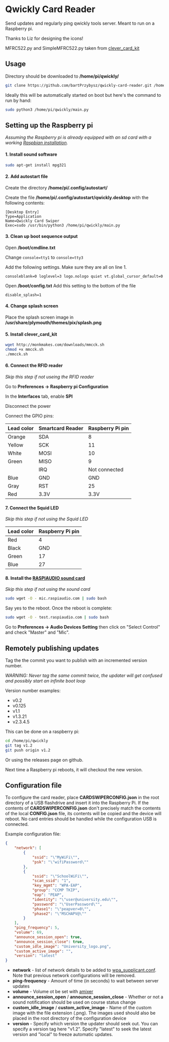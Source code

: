 # Qwickly Card Reader

Send updates and regularly ping qwickly tools server. Meant to run on a Raspberry pi.

Thanks to Liz for designing the icons!

MFRC522.py and SimpleMFRC522.py taken from [clever_card_kit](https://github.com/simonmonk/clever_card_kit)

## Usage

Directory should be downloaded to **/home/pi/qwickly/**
```sh
git clone https://github.com/bartPrzybysz/qwickly-card-reader.git /home/pi/qwickly
```

Ideally this will be automatically started on boot but here's the command to run by hand:
```sh
sudo python3 /home/pi/qwickly/main.py
```

## Setting up the Raspberry pi
*Assuming the Raspberry pi is already equipped with an sd card with a working [Raspbian installation](https://projects.raspberrypi.org/en/projects/raspberry-pi-setting-up).*


#### 1. Install sound software
```sh
sudo apt-get install mpg321
```


#### 2. Add autostart file
Create the directory **/home/pi/.config/autostart/**

Create the file **/home/pi/.config/autostart/qwickly.desktop** with the following contents:
```
[Desktop Entry]
Type=Application
Name=Qwickly Card Swiper
Exec=sudo /usr/bin/python3 /home/pi/qwickly/main.py
```

#### 3. Clean up boot sequence output
Open **/boot/cmdline.txt**

Change `console=tty1` to `console=tty3`

Add the following settings. Make sure they are all on line 1.
```
consoleblank=0 loglevel=3 logo.nologo quiet vt.global_cursor_default=0
```

Open **/boot/config.txt**
Add this setting to the bottom of the file
```
disable_splash=1
```

#### 4. Change splash screen
Place the splash screen image in **/usr/share/plymouth/themes/pix/splash.png**

#### 5. Install clever_card_kit
```sh
wget http://monkmakes.com/downloads/mmcck.sh
chmod +x mmcck.sh
./mmcck.sh
```

#### 6. Connect the RFID reader
*Skip this step if not useing the RFID reader*

Go to **Preferences -> Raspberry pi Configuration**

In the **Interfaces** tab, enable **SPI**

Disconnect the power

Connect the GPIO pins:

|Lead color|Smartcard Reader|Raspberry Pi pin|
|----------|----------------|----------------|
|Orange|SDA|8|
|Yellow|SCK|11|
|White|MOSI|10|
|Green|MISO|9|
||IRQ|Not connected|
|Blue|GND|GND|
|Gray|RST|25|
|Red|3.3V|3.3V|

#### 7. Connect the Squid LED

*Skip this step if not using the Squid LED*

|Lead color|Raspberry Pi pin|
|----------|----------------|
|Red|4|
|Black|GND|
|Green|17|
|Blue|27|

#### 8. Install the [RASPIAUDIO sound card](https://www.raspiaudio.com/raspiaudio-aiy)

*Skip this step if not using the sound card*

```sh
sudo wget -O - mic.raspiaudio.com | sudo bash
```

Say yes to the reboot. Once the reboot is complete:

```sh
sudo wget -O - test.raspiaudio.com | sudo bash
```

Go to **Preferences -> Audio Devices Setting** then click on "Select Control" and check "Master" and "Mic".

## Remotely publishing updates

Tag the the commit you want to publish with an incremented version number.

*WARNING: Never tag the same commit twice, the updater will get confused and possibly start an infinite boot loop*

Version number examples:
- v0.2
- v0.125
- v1.1
- v1.3.21
- v2.3.4.5

This can be done on a raspberry pi:
```sh
cd /home/pi/qwickly
git tag v1.2
git push origin v1.2
```

Or using the releases page on github.

Next time a Raspberry pi reboots, it will checkout the new version.

## Configuration file

To configure the card reader, place **CARDSWIPERCONFIG.json** in the root directory of a USB flashdrive and insert it into the Raspberry Pi. If the contents of **CARDSWIPERCONFIG.json** don't precisely match the contents of the local **CONFIG.json** file, its contents will be copied and the device will reboot. No card entries should be handled while the configuration USB is connected.

Example configuration file:

```JSON
{
    "network": [
        {
            "ssid": "\"MyWiFi\"",
            "psk": "\"wifiPassword\""
        },
        {
            "ssid": "\"SchoolWiFi\"",
            "scan_ssid": "1",
            "key_mgmt": "WPA-EAP",
            "group": "CCMP TKIP",
            "eap": "PEAP",
            "identity": "\"user@university.edu\"",
            "password": "\"UserPassword\"",
            "phase1": "\"peapver=0\"",
            "phase2": "\"MSCHAPV@\""
        }
    ],
    "ping_frequency": 5,
    "volume": 69,
    "announce_session_open": true,
    "announce_session_close": true,
    "custom_idle_image": "University_logo.png",
    "custom_active_image": "",
    "version": "latest"
}
```

- **network** - list of network details to be added to [wpa_supplicant.conf](https://www.raspberrypi.org/documentation/configuration/wireless/wireless-cli.md). Note that previous network configurations will be removed.
- **ping-frequency** - Amount of time (in seconds) to wait between server updates
- **volume** - Volume ot be set with [amixer](https://www.geeksforgeeks.org/amixer-command-in-linux-with-examples/)
- **announce_session_open** / **announce_session_close** - Whether or not a sound notification should be used on course status change
- **custom_idle_image** / **custom_active_image** - Name of the custom image with the file extension (.png). The images used should also be placed in the root directory of the configuration device
- **version** - Specify which version the updater should seek out. You can specify a version tag here "v1.2". Specify "latest" to seek the latest version and "local" to freeze automatic updates. 
